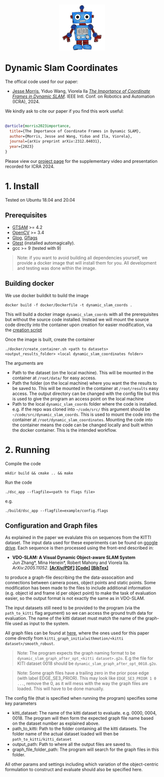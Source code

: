 <div align="center">
  <a href="https://robotics.sydney.edu.au/our-research/robotic-perception/">
    <img align="center" src="docs/acfr_rpg_logo.png" width="150" alt="acfr-rpg">
  </a> 
</div>


# Dynamic Slam Coordinates


The offical code used for our paper:
- [Jesse Morris](https://jessemorris.github.io/), Yiduo Wang, Viorela Ila [*The Importance of Coordinate Frames in Dynamic SLAM*](https://arxiv.org/abs/2312.04031).  IEEE Intl. Conf. on Robotics and Automation (ICRA), 2024.

We kindly ask to cite our paper if you find this work useful:

```bibtex

@article{morris2023importance,
  title={The Importance of Coordinate Frames in Dynamic SLAM},
  author={Morris, Jesse and Wang, Yiduo and Ila, Viorela},
  journal={arXiv preprint arXiv:2312.04031},
  year={2023}
}

```
Please view our [project page](https://acfr-rpg.github.io/dynamic_slam_coordinates/
) for the supplementary video and presentation recorded for ICRA 2024.


# 1. Install

Tested on Ubuntu 18.04 and 20.04

## Prerequisites
- [GTSAM](https://github.com/borglab/gtsam) >= 4.2
- [OpenCV](https://github.com/opencv/opencv) >= 3.4
- [Glog](http://rpg.ifi.uzh.ch/docs/glog.html), [Gflags](https://gflags.github.io/gflags/)
- [Gtest](https://github.com/google/googletest/blob/master/googletest/docs/primer.md) (installed automagically).
- gcc >= 9 (tested with 9)

> Note: if you want to avoid building all dependencies yourself, we provide a docker image that will install them for you. All development and testing was done within the image.

## Building docker
We use docker buildkit to build the image
```
docker build -f docker/Dockerfile -t dynamic_slam_coords .
```
This will build a docker image `dynamic_slam_coords` with all the prerequisites but without the source code installed. Instead we will mount the source code directly into the container upon creation for easier modification, via the [creation script](./docker/create_container.sh)

Once the image is built, create the container 
```
./docker/create_container.sh <path to datasets> <output_results_folder> <local dynamic_slam_coordinates folder>
```
The arguments are
- Path to the dataset (on the local machine). This will be mounted in the container at  `/root/data/` for easy access.
- Path the folder (on the local machine) where you want the the results to be saved to.  This will be mounted in the container at  `/root/results` easy access. The output directory can be changed with the config file but this is used to give the program an access point on the local machine
- Path to the local `dynamic_slam_coords` folder where the code is installed. e.g. if the repo was cloned into `~/code/src/` this argument should be `~/code/src/dynamic_slam_coords`. This is used to mount the code into the container at `/root/dynamic_slam_coordinates`. Mounting the code into the container means the code can be changed locally and built within the docker container. This is the intended workflow.


# 2. Running
Compile the code
```
mkdir build && cmake .. && make
```
Run the code
```
./dsc_app --flagfile=<path to flags file>
```
e.g.
```
./build/dsc_app --flagfile=example/config.flags
```


## Configuration and Graph files

As explained in the paper we evalulate this on sequences from the KITTI dataset. The input data used for these experiments can be found on [google drive](https://drive.google.com/drive/folders/11ZNYnf8G4Zz79aUptc4lKMnIz_6RMQye?usp=sharing). Each sequence is then processed using the front-end described in:

* <b>VDO-SLAM: A Visual Dynamic Object-aware SLAM System</b> <br> 
Jun Zhang\*, Mina Henein\*, Robert Mahony and Viorela Ila. 
<i>	ArXiv:2005.11052</i>.
<a href="https://arxiv.org/abs/2005.11052" target="_blank"><b>[ArXiv/PDF]</b></a>
<a href="https://github.com/halajun/VDO_SLAM" target="_blank"><b>[Code]</b></a>
<a href="https://halajun.github.io/files/zhang20vdoslam.txt" target="_blank"><b>[BibTex]</b></a>

to produce a graph-file describing the the data-assocaition and connections between camera poses, object points and static points. Some modification has been made to the files to include additional information (e.g. object id and frame id per object point) to make the task of evaluation easier, so the output format is not exactly the same as in VDO-SLAM. 

The input datasets still need to be provided to the program (via the `path_to_kitti` flag argument) so we can access the ground truth data for evaluation. The name of the kitti dataset must match the name of the graph-file used as input to the system.


All graph files can be found at [here](https://drive.google.com/drive/folders/1rmUlHzftE9FFYIDS4rrBAsr77WmBaBAl?usp=sharing), where the ones used for this paper come directly from `kitti_graph_initialwithmotion/<kitti dataset>/smooth_robust`.

> Note: The program expects the graph naming format to be `dynamic_slam_graph_after_opt_<kitti dataset>.g2o`. E.g the file for KITI dataset 0018 should be `dynamic_slam_graph_after_opt_0018.g2o`.

> Note: Some graph files have a trailing zero in the prior pose edge (with label EDGE_SE3_PRIOR). This may look like `EDGE_SE3_PRIOR 1 0 ...`, remove the 0, as it will mess with the way the graph files are loaded. This will have to be done manually. 


The config file (that is specified when running the program) specifies some key parameters
- kitti_dataset: The name of the kitti dataset to evaluate. e.g. 0000, 0004, 0018. The program will then form the expected graph file name based on the dataset number as explained above.
- path_to_kitti: Path to the folder containing all the kitti datasets. The folder name of the actual dataset loaded will then be `path_to_kitti/kitti_dataset`
- output_path: Path to where all the output files are saved to.
- graph_file_folder_path: The program will search for the graph files in this folder. 

All other params and settings including which variation of the object-centric formulation to construct and evaluate should also be specified here.